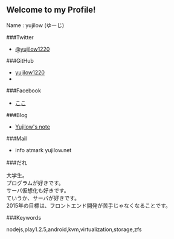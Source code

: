 ## Welcome to my Profile!

Name : yujilow (ゆーじ)  

###Twitter
* [@yujilow1220](https://twitter.com/yujilow1220)

###GitHub
* [yujilow1220](https://github.com/yujilow1220)
* 

###Facebook
* [ここ](https://ja-jp.facebook.com/people/Takuya-Takahashi/100006341372276)

###Blog
* [Yujilow's note](http://yujilow1220.github.io/blog)

###Mail
* info atmark yujilow.net

###だれ

大学生。  
プログラムが好きです。  
サーバ仮想化も好きです。  
ていうか、サーバが好きです。  
2015年の目標は、フロントエンド開発が苦手じゃなくなることです。  

###Keywords

nodejs,play1.2.5,android,kvm,virtualization,storage,zfs
